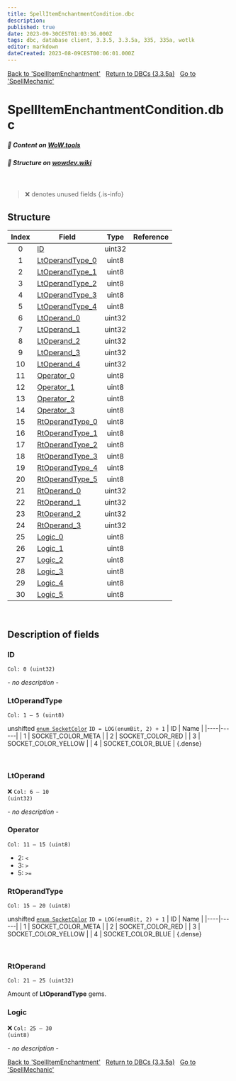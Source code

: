 ```yaml
---
title: SpellItemEnchantmentCondition.dbc
description:
published: true
date: 2023-09-30CEST01:03:36.000Z
tags: dbc, database client, 3.3.5, 3.3.5a, 335, 335a, wotlk
editor: markdown
dateCreated: 2023-08-09CEST00:06:01.000Z
---
```

<a href="https://trinitycore.info/files/DBC/335/spellitemenchantment" class="mt-5 v-btn v-btn--depressed v-btn--flat v-btn--outlined theme--light v-size--default darkblue--text text--lighten-3"><span class="v-btn__content"><i aria-hidden="true" class="v-icon notranslate v-icon--left mdi mdi-arrow-left theme--light"></i><span>Back to 'SpellItemEnchantment'</span></span></a>&nbsp;&nbsp;&nbsp;<a href="https://trinitycore.info/files/DBC/335/DBC" class="mt-5 v-btn v-btn--depressed v-btn--flat v-btn--outlined theme--light v-size--default darkblue--text text--lighten-3"><span class="v-btn__content"><i aria-hidden="true" class="v-icon notranslate v-icon--left mdi mdi-home-outline theme--light"></i><span>Return to DBCs (3.3.5a)</span></span></a>&nbsp;&nbsp;&nbsp;<a href="https://trinitycore.info/files/DBC/335/spellmechanic" class="mt-5 v-btn v-btn--depressed v-btn--flat v-btn--outlined theme--light v-size--default darkblue--text text--lighten-3"><span class="v-btn__content"><span>Go to 'SpellMechanic'</span><i aria-hidden="true" class="v-icon notranslate v-icon--right mdi mdi-arrow-right theme--light"></i></span></a>

# SpellItemEnchantmentCondition.dbc
##### :open_book: Content on [WoW.tools](https://wow.tools/dbc/?dbc=spellitemenchantmentcondition&build=3.3.5.12340)
##### :pencil: Structure on [wowdev.wiki](https://wowdev.wiki/DB/SpellItemEnchantmentCondition)
&nbsp;

> :x: denotes unused fields
{.is-info}


## Structure

| Index | Field | Type | Reference |
| :---: | --- | :---: | --- |
| 0 | [ID](#id) | uint32 |  |
| 1 | [LtOperandType_0](#ltoperandtype) | uint8 |  |
| 2 | [LtOperandType_1](#ltoperandtype) | uint8 |  |
| 3 | [LtOperandType_2](#ltoperandtype) | uint8 |  |
| 4 | [LtOperandType_3](#ltoperandtype) | uint8 |  |
| 5 | [LtOperandType_4](#ltoperandtype) | uint8 |  |
| 6 | [LtOperand_0](#ltoperand) | uint32 |  |
| 7 | [LtOperand_1](#ltoperand) | uint32 |  |
| 8 | [LtOperand_2](#ltoperand) | uint32 |  |
| 9 | [LtOperand_3](#ltoperand) | uint32 |  |
| 10 | [LtOperand_4](#ltoperand) | uint32 |  |
| 11 | [Operator_0](#operator) | uint8 |  |
| 12 | [Operator_1](#operator) | uint8 |  |
| 13 | [Operator_2](#operator) | uint8 |  |
| 14 | [Operator_3](#operator) | uint8 |  |
| 15 | [RtOperandType_0](#rtoperandtype) | uint8 |  |
| 16 | [RtOperandType_1](#rtoperandtype) | uint8 |  |
| 17 | [RtOperandType_2](#rtoperandtype) | uint8 |  |
| 18 | [RtOperandType_3](#rtoperandtype) | uint8 |  |
| 19 | [RtOperandType_4](#rtoperandtype) | uint8 |  |
| 20 | [RtOperandType_5](#rtoperandtype) | uint8 |  |
| 21 | [RtOperand_0](#rtoperand) | uint32 |  |
| 22 | [RtOperand_1](#rtoperand) | uint32 |  |
| 23 | [RtOperand_2](#rtoperand) | uint32 |  |
| 24 | [RtOperand_3](#rtoperand) | uint32 |  |
| 25 | [Logic_0](#logic) | uint8 |  |
| 26 | [Logic_1](#logic) | uint8 |  |
| 27 | [Logic_2](#logic) | uint8 |  |
| 28 | [Logic_3](#logic) | uint8 |  |
| 29 | [Logic_4](#logic) | uint8 |  |
| 30 | [Logic_5](#logic) | uint8 |  |
&nbsp;
## Description of fields

### ID
<code>Col: 0 (uint32)</code>

*- no description -*
&nbsp;

### LtOperandType
<code>Col: 1 &ndash; 5 (uint8)</code>

unshifted [`enum SocketColor`](https://github.com/TrinityCore/TrinityCore/blob/3.3.5/src/server/game/Entities/Item/ItemTemplate.h#L249-L255)
`ID = LOG(enumBit, 2) + 1`
| ID | Name |
|----|------|
| 1 | SOCKET_COLOR_META |
| 2 | SOCKET_COLOR_RED |
| 3 | SOCKET_COLOR_YELLOW |
| 4 | SOCKET_COLOR_BLUE |
{.dense}

&nbsp;

### LtOperand
:x: <code>Col: 6 &ndash; 10 (uint32)</code>

*- no description -*
&nbsp;

### Operator
<code>Col: 11 &ndash; 15 (uint8)</code>

* 2: `<`
* 3: `>`
* 5: `>=`
&nbsp;

### RtOperandType
<code>Col: 15 &ndash; 20 (uint8)</code>

unshifted [`enum SocketColor`](https://github.com/TrinityCore/TrinityCore/blob/3.3.5/src/server/game/Entities/Item/ItemTemplate.h#L249-L255)
`ID = LOG(enumBit, 2) + 1`
| ID | Name |
|----|------|
| 1 | SOCKET_COLOR_META |
| 2 | SOCKET_COLOR_RED |
| 3 | SOCKET_COLOR_YELLOW |
| 4 | SOCKET_COLOR_BLUE |
{.dense}

&nbsp;

### RtOperand
<code>Col: 21 &ndash; 25 (uint32)</code>

Amount of **LtOperandType** gems.
&nbsp;

### Logic
:x: <code>Col: 25 &ndash; 30 (uint8)</code>

*- no description -*
&nbsp;

<a href="https://trinitycore.info/files/DBC/335/spellitemenchantment" class="mt-5 v-btn v-btn--depressed v-btn--flat v-btn--outlined theme--light v-size--default darkblue--text text--lighten-3"><span class="v-btn__content"><i aria-hidden="true" class="v-icon notranslate v-icon--left mdi mdi-arrow-left theme--light"></i><span>Back to 'SpellItemEnchantment'</span></span></a>&nbsp;&nbsp;&nbsp;<a href="https://trinitycore.info/files/DBC/335/DBC" class="mt-5 v-btn v-btn--depressed v-btn--flat v-btn--outlined theme--light v-size--default darkblue--text text--lighten-3"><span class="v-btn__content"><i aria-hidden="true" class="v-icon notranslate v-icon--left mdi mdi-home-outline theme--light"></i><span>Return to DBCs (3.3.5a)</span></span></a>&nbsp;&nbsp;&nbsp;<a href="https://trinitycore.info/files/DBC/335/spellmechanic" class="mt-5 v-btn v-btn--depressed v-btn--flat v-btn--outlined theme--light v-size--default darkblue--text text--lighten-3"><span class="v-btn__content"><span>Go to 'SpellMechanic'</span><i aria-hidden="true" class="v-icon notranslate v-icon--right mdi mdi-arrow-right theme--light"></i></span></a>
